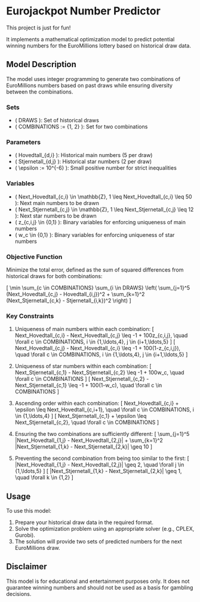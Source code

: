 # Eurojackpot Number Predictor

This project is just for fun!

It implements a mathematical optimization model to predict potential winning numbers for the EuroMillions lottery based on historical draw data.

## Model Description

The model uses integer programming to generate two combinations of EuroMillions numbers based on past draws while ensuring diversity between the combinations.

### Sets

- \( DRAWS \): Set of historical draws
- \( COMBINATIONS := \{1, 2\} \): Set for two combinations

### Parameters

- \( Hovedtall_{d,i} \): Historical main numbers (5 per draw)
- \( Stjernetall_{d,j} \): Historical star numbers (2 per draw)
- \( \epsilon := 10^{-6} \): Small positive number for strict inequalities

### Variables

- \( Next\_Hovedtall_{c,i} \in \mathbb{Z}, 1 \leq Next\_Hovedtall_{c,i} \leq 50 \): Next main numbers to be drawn
- \( Next\_Stjernetall_{c,j} \in \mathbb{Z}, 1 \leq Next\_Stjernetall_{c,j} \leq 12 \): Next star numbers to be drawn
- \( z_{c,i,j} \in \{0,1\} \): Binary variables for enforcing uniqueness of main numbers
- \( w_c \in \{0,1\} \): Binary variables for enforcing uniqueness of star numbers

### Objective Function

Minimize the total error, defined as the sum of squared differences from historical draws for both combinations:

\[
\min \sum_{c \in COMBINATIONS} \sum_{i \in DRAWS} \left( \sum_{j=1}^5 (Next\_Hovedtall_{c,j} - Hovedtall_{i,j})^2 + \sum_{k=1}^2 (Next\_Stjernetall_{c,k} - Stjernetall_{i,k})^2 \right)
\]

### Key Constraints

1. Uniqueness of main numbers within each combination:
   \[
   Next\_Hovedtall_{c,i} - Next\_Hovedtall_{c,j} \leq -1 + 100z_{c,i,j}, \quad \forall c \in COMBINATIONS, i \in \{1,\ldots,4\}, j \in \{i+1,\ldots,5\}
   \]
   \[
   Next\_Hovedtall_{c,j} - Next\_Hovedtall_{c,i} \leq -1 + 100(1-z_{c,i,j}), \quad \forall c \in COMBINATIONS, i \in \{1,\ldots,4\}, j \in \{i+1,\ldots,5\}
   \]

2. Uniqueness of star numbers within each combination:
   \[
   Next\_Stjernetall_{c,1} - Next\_Stjernetall_{c,2} \leq -1 + 100w_c, \quad \forall c \in COMBINATIONS
   \]
   \[
   Next\_Stjernetall_{c,2} - Next\_Stjernetall_{c,1} \leq -1 + 100(1-w_c), \quad \forall c \in COMBINATIONS
   \]

3. Ascending order within each combination:
   \[
   Next\_Hovedtall_{c,i} + \epsilon \leq Next\_Hovedtall_{c,i+1}, \quad \forall c \in COMBINATIONS, i \in \{1,\ldots,4\}
   \]
   \[
   Next\_Stjernetall_{c,1} + \epsilon \leq Next\_Stjernetall_{c,2}, \quad \forall c \in COMBINATIONS
   \]

4. Ensuring the two combinations are sufficiently different:
   \[
   \sum_{j=1}^5 |Next\_Hovedtall_{1,j} - Next\_Hovedtall_{2,j}| + \sum_{k=1}^2 |Next\_Stjernetall_{1,k} - Next\_Stjernetall_{2,k}| \geq 10
   \]

5. Preventing the second combination from being too similar to the first:
   \[
   |Next\_Hovedtall_{1,j} - Next\_Hovedtall_{2,j}| \geq 2, \quad \forall j \in \{1,\ldots,5\}
   \]
   \[
   |Next\_Stjernetall_{1,k} - Next\_Stjernetall_{2,k}| \geq 1, \quad \forall k \in \{1,2\}
   \]

## Usage

To use this model:

1. Prepare your historical draw data in the required format.
2. Solve the optimization problem using an appropriate solver (e.g., CPLEX, Gurobi).
3. The solution will provide two sets of predicted numbers for the next EuroMillions draw.

## Disclaimer

This model is for educational and entertainment purposes only. It does not guarantee winning numbers and should not be used as a basis for gambling decisions.
